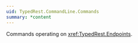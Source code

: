 ```yaml
---
uid: TypedRest.CommandLine.Commands
summary: *content
---
```

Commands operating on <xref:TypedRest.Endpoints>.
